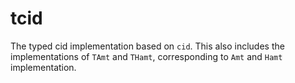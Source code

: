 # tcid
The typed cid implementation based on `cid`. This also includes the implementations of `TAmt` and `THamt`, corresponding 
to `Amt` and `Hamt` implementation.